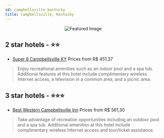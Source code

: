 ```yaml
---
id: campbellsville-kentucky
title: Campbellsville, Kentucky
---
```


<center><img src="https://i.travelapi.com/hotels/7000000/6600000/6594600/6594576/97789b9f_z.jpg" alt="Featured Image" /></center>


##  2 star hotels - ⭐️⭐️

-    [Super 8 Campbellsville KY](https://us.hurb.com/hotels/campbellsville/super-8-campbellsville-ky-JNP-JP069671?cmp=18055) Prices from R$ 451,37
   > Enjoy recreational amenities such as an indoor pool and a spa tub. Additional features at this hotel include complimentary wireless Internet access, a television in a common area, and a picnic area.

##  3 star hotels - ⭐️⭐️⭐️

-    [Best Western Campbellsville Inn](https://us.hurb.com/hotels/campbellsville/best-western-campbellsville-inn-JNP-JP782599?cmp=18055) Prices from R$ 561,30
   > Take advantage of recreation opportunities including an outdoor pool and a spa tub. Additional amenities at this hotel include complimentary wireless Internet access and tour/ticket assistance.
